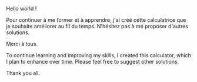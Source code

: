 Hello world !

Pour continuer à me former et à apprendre, j'ai créé cette calculatrice que je souhaite améliorer au fil du temps. N'hésitez pas à me proposer d'autres solutions.

Merci à tous.

To continue learning and improving my skills, I created this calculator, which I plan to enhance over time. Please feel free to suggest other solutions.

Thank you all.
